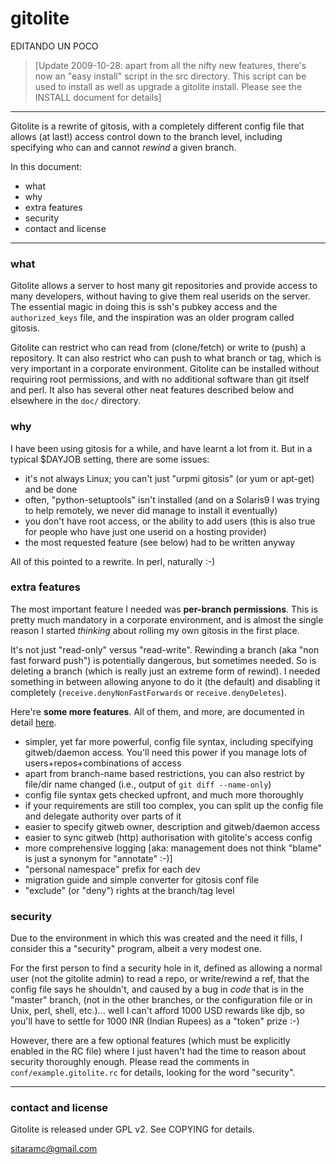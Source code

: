 # gitolite

EDITANDO UN POCO

>   [Update 2009-10-28: apart from all the nifty new features, there's now an
>   "easy install" script in the src directory.  This script can be used to
>   install as well as upgrade a gitolite install.  Please see the INSTALL
>   document for details]

----

Gitolite is a rewrite of gitosis, with a completely different config file that
allows (at last!) access control down to the branch level, including
specifying who can and cannot *rewind* a given branch.

In this document:

  * what
  * why
  * extra features
  * security
  * contact and license

----

### what

Gitolite allows a server to host many git repositories and provide access to
many developers, without having to give them real userids on the server.  The
essential magic in doing this is ssh's pubkey access and the `authorized_keys`
file, and the inspiration was an older program called gitosis.

Gitolite can restrict who can read from (clone/fetch) or write to (push) a
repository.  It can also restrict who can push to what branch or tag, which is
very important in a corporate environment.  Gitolite can be installed without
requiring root permissions, and with no additional software than git itself
and perl.  It also has several other neat features described below and
elsewhere in the `doc/` directory.

### why

I have been using gitosis for a while, and have learnt a lot from it.  But in
a typical $DAYJOB setting, there are some issues:

  * it's not always Linux; you can't just "urpmi gitosis" (or yum or apt-get)
    and be done
  * often, "python-setuptools" isn't installed (and on a Solaris9 I was trying
    to help remotely, we never did manage to install it eventually)
  * you don't have root access, or the ability to add users (this is also true
    for people who have just one userid on a hosting provider)
  * the most requested feature (see below) had to be written anyway

All of this pointed to a rewrite.  In perl, naturally :-)

### extra features

The most important feature I needed was **per-branch permissions**.  This is
pretty much mandatory in a corporate environment, and is almost the single
reason I started *thinking* about rolling my own gitosis in the first place.

It's not just "read-only" versus "read-write".  Rewinding a branch (aka "non
fast forward push") is potentially dangerous, but sometimes needed.  So is
deleting a branch (which is really just an extreme form of rewind).  I needed
something in between allowing anyone to do it (the default) and disabling it
completely (`receive.denyNonFastForwards` or `receive.denyDeletes`).

Here're **some more features**.  All of them, and more, are documented in
detail [here][gsdiff].

[gsdiff]: http://github.com/sitaramc/gitolite/blob/pu/doc/3-faq-tips-etc.mkd#diff

  * simpler, yet far more powerful, config file syntax, including specifying
    gitweb/daemon access.  You'll need this power if you manage lots of
    users+repos+combinations of access
  * apart from branch-name based restrictions, you can also restrict by
    file/dir name changed (i.e., output of `git diff --name-only`)
  * config file syntax gets checked upfront, and much more thoroughly
  * if your requirements are still too complex, you can split up the config
    file and delegate authority over parts of it
  * easier to specify gitweb owner, description and gitweb/daemon access
  * easier to sync gitweb (http) authorisation with gitolite's access config
  * more comprehensive logging [aka: management does not think "blame" is just
    a synonym for "annotate" :-)]
  * "personal namespace" prefix for each dev
  * migration guide and simple converter for gitosis conf file
  * "exclude" (or "deny") rights at the branch/tag level

### security

Due to the environment in which this was created and the need it fills, I
consider this a "security" program, albeit a very modest one.

For the first person to find a security hole in it, defined as allowing a
normal user (not the gitolite admin) to read a repo, or write/rewind a ref,
that the config file says he shouldn't, and caused by a bug in *code* that is
in the "master" branch, (not in the other branches, or the configuration file
or in Unix, perl, shell, etc.)...  well I can't afford 1000 USD rewards like
djb, so you'll have to settle for 1000 INR (Indian Rupees) as a "token" prize
:-)

However, there are a few optional features (which must be explicitly enabled
in the RC file) where I just haven't had the time to reason about security
thoroughly enough.  Please read the comments in `conf/example.gitolite.rc` for
details, looking for the word "security".

----

### contact and license

Gitolite is released under GPL v2.  See COPYING for details.

sitaramc@gmail.com
